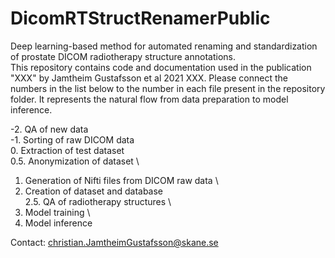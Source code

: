 # DicomRTStructRenamerPublic
Deep learning-based method for automated renaming and standardization of prostate DICOM radiotherapy structure annotations. \
This repository contains code and documentation used in the publication "XXX" by Jamtheim Gustafsson et al 2021 XXX. Please connect the numbers in the list below to the number in each file present in the repository folder. It represents the natural flow from data preparation to model inference. 

-2.  QA of new data \
-1.  Sorting of raw DICOM data \
0.  Extraction of test dataset \
0.5.  Anonymization of dataset \
1.  Generation of Nifti files from DICOM raw data \
2.  Creation of dataset and database \
2.5.  QA of radiotherapy structures \
3.  Model training \
4.  Model inference

Contact: christian.JamtheimGustafsson@skane.se

